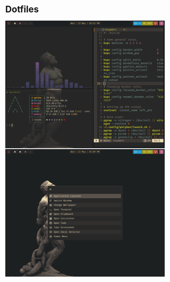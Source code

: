 # Dotfiles
![Desktop](https://github.com/Cixqq/dotfiles/blob/main/screenshots/desktop.png)
![Rofi](https://github.com/Cixqq/dotfiles/blob/main/screenshots/rofi.png)
